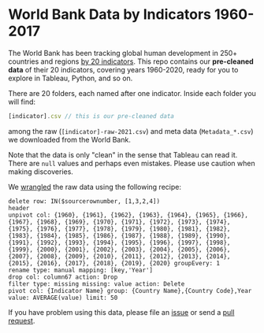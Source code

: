# World Bank Data by Indicators 1960-2017

The World Bank has been tracking global human development in 250+ countries and regions [by 20 indicators](https://data.worldbank.org/indicator). This repo contains our **pre-cleaned data** of their 20 indicators, covering years 1960-2020, ready for you to explore in Tableau, Python, and so on.

There are 20 folders, each named after one indicator. Inside each folder you will find:
```js
[indicator].csv // this is our pre-cleaned data
```
among the raw (`[indicator]-raw-2021.csv`) and meta data (`Metadata_*.csv`) we downloaded from the World Bank.

Note that the data is only "clean" in the sense that Tableau can read it. There are `null` values and perhaps even mistakes. Please use caution when making discoveries.


We [wrangled](https://www.trifacta.com/start-wrangling/) the raw data using the following recipe:
```
delete row: IN($sourcerownumber, [1,3,2,4])
header
unpivot col: {1960}, {1961}, {1962}, {1963}, {1964}, {1965}, {1966}, {1967}, {1968}, {1969}, {1970}, {1971}, {1972}, {1973}, {1974}, {1975}, {1976}, {1977}, {1978}, {1979}, {1980}, {1981}, {1982}, {1983}, {1984}, {1985}, {1986}, {1987}, {1988}, {1989}, {1990}, {1991}, {1992}, {1993}, {1994}, {1995}, {1996}, {1997}, {1998}, {1999}, {2000}, {2001}, {2002}, {2003}, {2004}, {2005}, {2006}, {2007}, {2008}, {2009}, {2010}, {2011}, {2012}, {2013}, {2014}, {2015}, {2016}, {2017}, {2018}, {2019}, {2020} groupEvery: 1
rename type: manual mapping: [key,'Year']
drop col: column67 action: Drop
filter type: missing missing: value action: Delete
pivot col: {Indicator Name} group: {Country Name},{Country Code},Year value: AVERAGE(value) limit: 50
```

If you have problem using this data, please file an [issue](https://github.com/ZeningQu/World-Bank-Data-by-Indicators/issues) or send a [pull request](https://github.com/ZeningQu/World-Bank-Data-by-Indicators/pulls).
